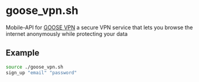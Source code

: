 # goose_vpn.sh
Mobile-API for [GOOSE VPN](https://play.google.com/store/apps/details?id=com.goosevpn.gooseandroid) a secure VPN service that lets you browse the internet anonymously while protecting your data

## Example
```bash
source ./goose_vpn.sh
sign_up "email" "password"
```
